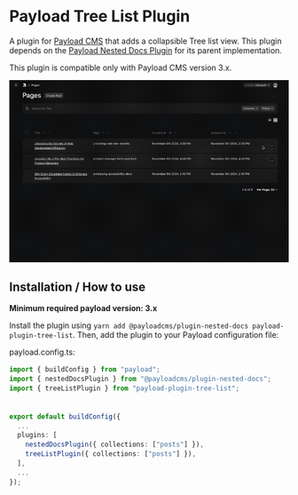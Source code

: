 # Payload Tree List Plugin

A plugin for [Payload CMS](https://github.com/payloadcms/payload) that adds a collapsible Tree list view. This plugin depends on the [Payload Nested Docs Plugin](https://github.com/payloadcms/payload/tree/beta/packages/plugin-nested-docs) for its parent implementation.

This plugin is compatible only with Payload CMS version 3.x.

![Payload Tree List Plugin Example with some items open and other closed](./images/payload-plugin-tree-list.gif)

## Installation / How to use

**Minimum required payload version: 3.x**

Install the plugin using `yarn add @payloadcms/plugin-nested-docs payload-plugin-tree-list`. Then, add the plugin to your Payload configuration file:

payload.config.ts:

```ts
import { buildConfig } from "payload";
import { nestedDocsPlugin } from "@payloadcms/plugin-nested-docs";
import { treeListPlugin } from "payload-plugin-tree-list";


export default buildConfig({
  ...
  plugins: [
    nestedDocsPlugin({ collections: ["posts"] }),
    treeListPlugin({ collections: ["posts"] }),
  ],
  ...
});

```

